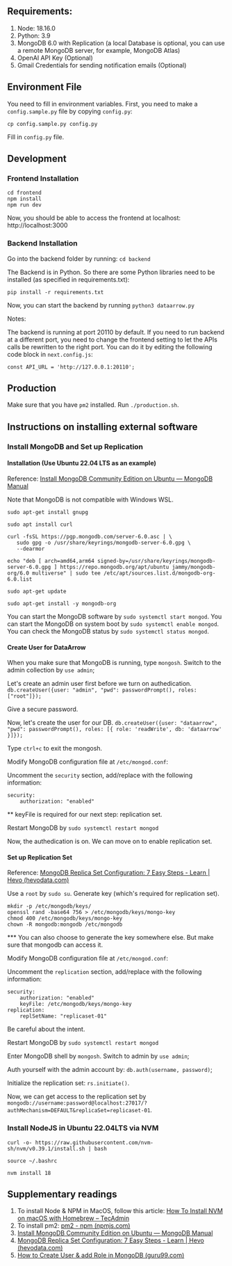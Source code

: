 
  

## Requirements:
1. Node: 18.16.0
2. Python: 3.9
3. MongoDB 6.0 with Replication (a local Database is optional, you can use a remote MongoDB server, for example, MongoDB Atlas)
4. OpenAI API Key (Optional)
5. Gmail Credentials for sending notification emails (Optional)

## Environment File
You need to fill in environment variables. First, you need to make a `config.sample.py` file by copying `config.py`:

```
cp config.sample.py config.py
```

Fill in `config.py` file.

## Development

### Frontend Installation
```
cd frontend
npm install
npm run dev
```
Now, you should be able to access the frontend at localhost: http://localhost:3000

### Backend Installation
Go into the backend folder by running: `cd backend`

The Backend is in Python. So there are some Python libraries need to be installed (as specified in requirements.txt):

```
pip install -r requirements.txt
```
Now, you can start the backend by running `python3 dataarrow.py`

Notes:

The backend is running at port 20110 by default. If you need to run backend at a different port, you need to change the frontend setting to let the APIs calls be rewritten to the right port. You can do it by editing the following code block in `next.config.js`:

```
const API_URL = 'http://127.0.0.1:20110';
```
## Production
Make sure that you have `pm2` installed.
Run `./production.sh`.

## Instructions on installing external software

### Install MongoDB and Set up Replication 
#### Installation (Use Ubuntu 22.04 LTS as an example)
Reference: [Install MongoDB Community Edition on Ubuntu — MongoDB Manual](https://www.mongodb.com/docs/manual/tutorial/install-mongodb-on-ubuntu/)

Note that MongoDB is not compatible with Windows WSL.
```
sudo apt-get install gnupg

sudo apt install curl

curl -fsSL https://pgp.mongodb.com/server-6.0.asc | \
   sudo gpg -o /usr/share/keyrings/mongodb-server-6.0.gpg \
   --dearmor

echo "deb [ arch=amd64,arm64 signed-by=/usr/share/keyrings/mongodb-server-6.0.gpg ] https://repo.mongodb.org/apt/ubuntu jammy/mongodb-org/6.0 multiverse" | sudo tee /etc/apt/sources.list.d/mongodb-org-6.0.list

sudo apt-get update

sudo apt-get install -y mongodb-org

```

You can start the MongoDB software by `sudo systemctl start mongod`.
You can start the MongoDB on system boot by `sudo systemctl enable mongod`.
You can check the MongoDB status by `sudo systemctl status mongod`.

#### Create User for DataArrow
When you make sure that MongoDB is running, type `mongosh`.
Switch to the admin collection by `use admin`;

Let's create an admin user first before we turn on authedication.
`db.createUser({user: "admin", "pwd": passwordPrompt(), roles: ["root"]});`

Give a secure password.

Now, let's create the user for our DB.
`db.createUser({user: "dataarrow", "pwd": passwordPrompt(), roles: [{ role: 'readWrite', db: 'dataarrow' }]});`

Type `ctrl+c` to exit the mongosh.

Modify MongoDB configuration file at `/etc/mongod.conf`:

Uncomment the `security` section, add/replace with the following information:
```
security:
    authorization: "enabled"
```

** keyFile is required for our next step: replication set.

Restart MongoDB by `sudo systemctl restart mongod`

Now, the authedication is on. We can move on to enable replication set.

#### Set up Replication Set
Reference: [MongoDB Replica Set Configuration: 7 Easy Steps - Learn | Hevo (hevodata.com)](https://hevodata.com/learn/mongodb-replica-set-config/)

Use a `root` by `sudo su`.
Generate key (which's required for replication set).
```
mkdir -p /etc/mongodb/keys/
openssl rand -base64 756 > /etc/mongodb/keys/mongo-key
chmod 400 /etc/mongodb/keys/mongo-key
chown -R mongodb:mongodb /etc/mongodb
```
*** You can also choose to generate the key somewhere else. But make sure that mongodb can access it.

Modify MongoDB configuration file at `/etc/mongod.conf`:

Uncomment the `replication` section, add/replace with the following information:

```
security:
    authorization: "enabled"
    keyFile: /etc/mongodb/keys/mongo-key
replication:
	replSetName: "replicaset-01"
```

Be careful about the intent.

Restart MongoDB by `sudo systemctl restart mongod`

Enter MongoDB shell by `mongosh`. Switch to admin by `use admin`;

Auth yourself with the admin account by: `db.auth(username, password)`;

Initialize the replication set: `rs.initiate()`.

Now, we can get access to the replication set by `mongodb://username:password@localhost:27017/?authMechanism=DEFAULT&replicaSet=replicaset-01`.


### Install NodeJS in Ubuntu 22.04LTS via NVM

```
curl -o- https://raw.githubusercontent.com/nvm-sh/nvm/v0.39.1/install.sh | bash

source ~/.bashrc

nvm install 18
```

## Supplementary readings
1. To install Node & NPM in MacOS, follow this article: [How To Install NVM on macOS with Homebrew – TecAdmin](https://tecadmin.net/install-nvm-macos-with-homebrew/)
2. To install pm2: [pm2 - npm (npmjs.com)](https://www.npmjs.com/package/pm2)
3. [Install MongoDB Community Edition on Ubuntu — MongoDB Manual](https://www.mongodb.com/docs/manual/tutorial/install-mongodb-on-ubuntu/)
4. [MongoDB Replica Set Configuration: 7 Easy Steps - Learn | Hevo (hevodata.com)](https://hevodata.com/learn/mongodb-replica-set-config/)
5. [How to Create User & add Role in MongoDB (guru99.com)](https://www.guru99.com/mongodb-create-user.html)